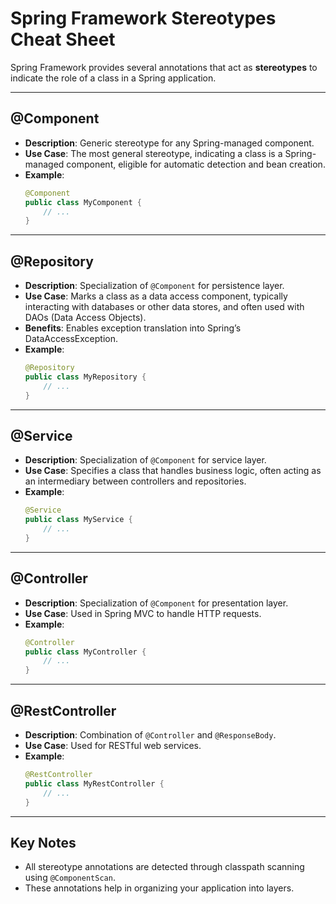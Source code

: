 
# Spring Framework Stereotypes Cheat Sheet

Spring Framework provides several annotations that act as **stereotypes** to indicate the role of a class in a Spring application.

---

## @Component
- **Description**: Generic stereotype for any Spring-managed component.
- **Use Case**: The most general stereotype, indicating a class is a Spring-managed component, eligible for automatic detection and bean creation.
- **Example**:
  ```java
  @Component
  public class MyComponent {
      // ...
  }
  ```

---

## @Repository
- **Description**: Specialization of `@Component` for persistence layer.
- **Use Case**: Marks a class as a data access component, typically interacting with databases or other data stores, and often used with DAOs (Data Access Objects).
- **Benefits**: Enables exception translation into Spring’s DataAccessException.
- **Example**:
  ```java
  @Repository
  public class MyRepository {
      // ...
  }
  ```

---

## @Service
- **Description**: Specialization of `@Component` for service layer.
- **Use Case**: Specifies a class that handles business logic, often acting as an intermediary between controllers and repositories.
- **Example**:
  ```java
  @Service
  public class MyService {
      // ...
  }
  ```

---

## @Controller
- **Description**: Specialization of `@Component` for presentation layer.
- **Use Case**: Used in Spring MVC to handle HTTP requests.
- **Example**:
  ```java
  @Controller
  public class MyController {
      // ...
  }
  ```

---

## @RestController
- **Description**: Combination of `@Controller` and `@ResponseBody`.
- **Use Case**: Used for RESTful web services.
- **Example**:
  ```java
  @RestController
  public class MyRestController {
      // ...
  }
  ```

---

## Key Notes
- All stereotype annotations are detected through classpath scanning using `@ComponentScan`.
- These annotations help in organizing your application into layers.

